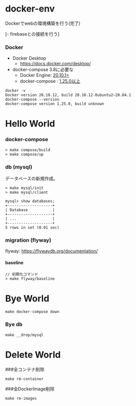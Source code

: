 # docker-env
Dockerでwebの環境構築を行う(完了)

[- firebaseとの接続を行う]

### Docker

- Docker Desktop
  - https://docs.docker.com/desktop/
- docker-compose 3.8に必要な
  - Docker Engine: [20.10.1+](https://docs.docker.com/compose/compose-file/)
  - docker-compose : [1.25.0以上](https://docs.docker.com/compose/release-notes/#1255)

```
docker -v
Docker version 20.10.12, build 20.10.12-0ubuntu2~20.04.1
docker-compose --version
docker-compose version 1.25.0, build unknown
```

# Hello World

### docker-compose
```
> make compose/build
> make compose/up
```

### db (mysql)

データベースの新規作成。
```
> make mysql/init
> make mysql/client

mysql> show databases;
+--------------------+
| Database           |
+--------------------+
| ...                |
+--------------------+
5 rows in set (0.01 sec)

```

### migration (flyway)

flyway: https://flywaydb.org/documentation/

#### baseline
```
// 初期化コマンド
> make flyway/baseline
```

# Bye World
```
make docker-compose down
```

### Bye db
```
make __drop/mysql
```

# Delete World
###全コンテナ削除
```
make rm-container
```

###全DockerImage削除
```
make rm-images
```

